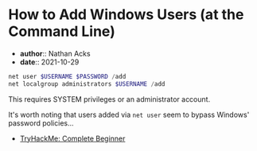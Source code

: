 # How to Add Windows Users (at the Command Line)

* **author**:: Nathan Acks
* **date**:: 2021-10-29

```powershell
net user $USERNAME $PASSWORD /add
net localgroup administrators $USERNAME /add
```

This requires SYSTEM privileges or an administrator account.

It's worth noting that users added via `net user` seem to bypass Windows' password policies…

* [TryHackMe: Complete Beginner](tryhackme-complete-beginner.md)

